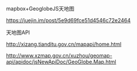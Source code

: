 mapbox+GeoglobeJS天地图

https://juejin.im/post/5e9d69fce51d4546c72e2464



天地图API

http://xizang.tianditu.gov.cn/mapapi/home.html



http://www.xzmap.gov.cn/xuzhou/geomap-api/apidoc/jsNewApiDoc/GeoGlobe.Map.html